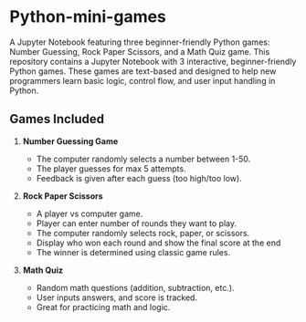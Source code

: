 # Python-mini-games
A Jupyter Notebook featuring three beginner-friendly Python games: Number Guessing, Rock Paper Scissors, and a Math Quiz game.
This repository contains a Jupyter Notebook with 3 interactive, beginner-friendly Python games. These games are text-based and designed to help new programmers learn basic logic, control flow, and user input handling in Python.

## Games Included

1. **Number Guessing Game**
   - The computer randomly selects a number between 1-50.
   - The player guesses for max 5 attempts.
   - Feedback is given after each guess (too high/too low).

2. **Rock Paper Scissors**
   - A player vs computer game.
   - Player can enter number of rounds they want to play.
   - The computer randomly selects rock, paper, or scissors.
   - Display who won each round and show the final score at the end
   - The winner is determined using classic game rules.

3. **Math Quiz**
   - Random math questions (addition, subtraction, etc.).
   - User inputs answers, and score is tracked.
   - Great for practicing math and logic.
  
